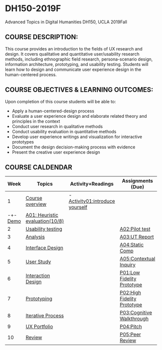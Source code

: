 # DH150-2019F
Advanced Topics in Digital Humanities DH150, UCLA 2019Fall

## COURSE DESCRIPTION:
This course provides an introduction to the fields of UX research and design. It covers qualitative and quantitative user/usability research methods, including ethnographic field research, persona-scenario design, information architecture, prototyping, and usability testing. Students will learn how to design and communicate user experience design in the human-centered process.

## COURSE OBJECTIVES & LEARNING OUTCOMES:
Upon completion of this course students will be able to:
- Apply a human-centered-design process 
- Evaluate a user experience design and elaborate related theory and principles in the context
- Conduct user research in qualitative methods
- Conduct usability evaluation in quantitative methods
- Develop user experience writings and visualization for interactive prototypes
- Document the design decision-making process with evidence
- Present the creative user experience design

## COURSE CALDENDAR

Week    |       Topics      |   Activity+Readings      |   Assignments (Due)
--------|-------------------|--------------------------|------------------------
1       | [Course overview](https://drive.google.com/open?id=1JPVj-MKGr7sYPIGGus9VdIoM7IxXPeY3) | - [Activity01:introduce yourself](https://forms.gle/97rDHQ8kqK1aygEo8) 
-+- [Demo](https://drive.google.com/open?id=1I9Mzk3bpuHo421-9xnaALzuQyDW5tDcD) | [A01: Heuristic evaluation(10/8)](https://drive.google.com/open?id=1oxr_PpL0Jm50jVEzOwG3e6Afw20weUb3)
2       | [Usability testing](https://)  | []() | [A02:Pilot test](https://)
3       | [Analysis](https://)  | []() | [A03:UT Report]()
4       | [Interface Design]()  | []() | [A04:Static Comp]()
5       | [User Study]() | []() | [A05:Contextual Inquiry]()
6       | [Interaction Design]() | []() | [P01:Low Fidelity Prototype]()
7       | [Prototyping]() | []() | [P02:High Fidelity Prototype]()
8       | [Iterative Process]() | []() | [P03:Cognitive Walkthrough]()
9       | [UX Portfolio]() | []() | [P04:Pitch]()
10      | [Review]() | []() | [P05:Peer Review]()



